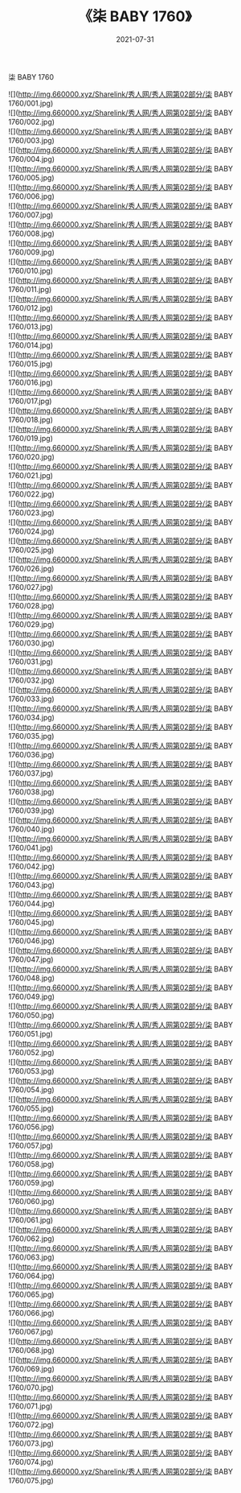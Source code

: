 ﻿---
layout: post
title:  《柒 BABY 1760》
date:   2021-07-31
img: http://img.660000.xyz/Sharelink/秀人网/秀人网第02部分/柒 BABY 1760/000.jpg
categories: [美女, 清纯, 唯美]
---

柒 BABY 1760

  ![](http://img.660000.xyz/Sharelink/秀人网/秀人网第02部分/柒 BABY 1760/001.jpg) <br> ![](http://img.660000.xyz/Sharelink/秀人网/秀人网第02部分/柒 BABY 1760/002.jpg) <br> ![](http://img.660000.xyz/Sharelink/秀人网/秀人网第02部分/柒 BABY 1760/003.jpg) <br> ![](http://img.660000.xyz/Sharelink/秀人网/秀人网第02部分/柒 BABY 1760/004.jpg) <br> ![](http://img.660000.xyz/Sharelink/秀人网/秀人网第02部分/柒 BABY 1760/005.jpg) <br> ![](http://img.660000.xyz/Sharelink/秀人网/秀人网第02部分/柒 BABY 1760/006.jpg) <br> ![](http://img.660000.xyz/Sharelink/秀人网/秀人网第02部分/柒 BABY 1760/007.jpg) <br> ![](http://img.660000.xyz/Sharelink/秀人网/秀人网第02部分/柒 BABY 1760/008.jpg) <br> ![](http://img.660000.xyz/Sharelink/秀人网/秀人网第02部分/柒 BABY 1760/009.jpg) <br> ![](http://img.660000.xyz/Sharelink/秀人网/秀人网第02部分/柒 BABY 1760/010.jpg) <br> ![](http://img.660000.xyz/Sharelink/秀人网/秀人网第02部分/柒 BABY 1760/011.jpg) <br> ![](http://img.660000.xyz/Sharelink/秀人网/秀人网第02部分/柒 BABY 1760/012.jpg) <br> ![](http://img.660000.xyz/Sharelink/秀人网/秀人网第02部分/柒 BABY 1760/013.jpg) <br> ![](http://img.660000.xyz/Sharelink/秀人网/秀人网第02部分/柒 BABY 1760/014.jpg) <br> ![](http://img.660000.xyz/Sharelink/秀人网/秀人网第02部分/柒 BABY 1760/015.jpg) <br> ![](http://img.660000.xyz/Sharelink/秀人网/秀人网第02部分/柒 BABY 1760/016.jpg) <br> ![](http://img.660000.xyz/Sharelink/秀人网/秀人网第02部分/柒 BABY 1760/017.jpg) <br> ![](http://img.660000.xyz/Sharelink/秀人网/秀人网第02部分/柒 BABY 1760/018.jpg) <br> ![](http://img.660000.xyz/Sharelink/秀人网/秀人网第02部分/柒 BABY 1760/019.jpg) <br> ![](http://img.660000.xyz/Sharelink/秀人网/秀人网第02部分/柒 BABY 1760/020.jpg) <br> ![](http://img.660000.xyz/Sharelink/秀人网/秀人网第02部分/柒 BABY 1760/021.jpg) <br> ![](http://img.660000.xyz/Sharelink/秀人网/秀人网第02部分/柒 BABY 1760/022.jpg) <br> ![](http://img.660000.xyz/Sharelink/秀人网/秀人网第02部分/柒 BABY 1760/023.jpg) <br> ![](http://img.660000.xyz/Sharelink/秀人网/秀人网第02部分/柒 BABY 1760/024.jpg) <br> ![](http://img.660000.xyz/Sharelink/秀人网/秀人网第02部分/柒 BABY 1760/025.jpg) <br> ![](http://img.660000.xyz/Sharelink/秀人网/秀人网第02部分/柒 BABY 1760/026.jpg) <br> ![](http://img.660000.xyz/Sharelink/秀人网/秀人网第02部分/柒 BABY 1760/027.jpg) <br> ![](http://img.660000.xyz/Sharelink/秀人网/秀人网第02部分/柒 BABY 1760/028.jpg) <br> ![](http://img.660000.xyz/Sharelink/秀人网/秀人网第02部分/柒 BABY 1760/029.jpg) <br> ![](http://img.660000.xyz/Sharelink/秀人网/秀人网第02部分/柒 BABY 1760/030.jpg) <br> ![](http://img.660000.xyz/Sharelink/秀人网/秀人网第02部分/柒 BABY 1760/031.jpg) <br> ![](http://img.660000.xyz/Sharelink/秀人网/秀人网第02部分/柒 BABY 1760/032.jpg) <br> ![](http://img.660000.xyz/Sharelink/秀人网/秀人网第02部分/柒 BABY 1760/033.jpg) <br> ![](http://img.660000.xyz/Sharelink/秀人网/秀人网第02部分/柒 BABY 1760/034.jpg) <br> ![](http://img.660000.xyz/Sharelink/秀人网/秀人网第02部分/柒 BABY 1760/035.jpg) <br> ![](http://img.660000.xyz/Sharelink/秀人网/秀人网第02部分/柒 BABY 1760/036.jpg) <br> ![](http://img.660000.xyz/Sharelink/秀人网/秀人网第02部分/柒 BABY 1760/037.jpg) <br> ![](http://img.660000.xyz/Sharelink/秀人网/秀人网第02部分/柒 BABY 1760/038.jpg) <br> ![](http://img.660000.xyz/Sharelink/秀人网/秀人网第02部分/柒 BABY 1760/039.jpg) <br> ![](http://img.660000.xyz/Sharelink/秀人网/秀人网第02部分/柒 BABY 1760/040.jpg) <br> ![](http://img.660000.xyz/Sharelink/秀人网/秀人网第02部分/柒 BABY 1760/041.jpg) <br> ![](http://img.660000.xyz/Sharelink/秀人网/秀人网第02部分/柒 BABY 1760/042.jpg) <br> ![](http://img.660000.xyz/Sharelink/秀人网/秀人网第02部分/柒 BABY 1760/043.jpg) <br> ![](http://img.660000.xyz/Sharelink/秀人网/秀人网第02部分/柒 BABY 1760/044.jpg) <br> ![](http://img.660000.xyz/Sharelink/秀人网/秀人网第02部分/柒 BABY 1760/045.jpg) <br> ![](http://img.660000.xyz/Sharelink/秀人网/秀人网第02部分/柒 BABY 1760/046.jpg) <br> ![](http://img.660000.xyz/Sharelink/秀人网/秀人网第02部分/柒 BABY 1760/047.jpg) <br> ![](http://img.660000.xyz/Sharelink/秀人网/秀人网第02部分/柒 BABY 1760/048.jpg) <br> ![](http://img.660000.xyz/Sharelink/秀人网/秀人网第02部分/柒 BABY 1760/049.jpg) <br> ![](http://img.660000.xyz/Sharelink/秀人网/秀人网第02部分/柒 BABY 1760/050.jpg) <br> ![](http://img.660000.xyz/Sharelink/秀人网/秀人网第02部分/柒 BABY 1760/051.jpg) <br> ![](http://img.660000.xyz/Sharelink/秀人网/秀人网第02部分/柒 BABY 1760/052.jpg) <br> ![](http://img.660000.xyz/Sharelink/秀人网/秀人网第02部分/柒 BABY 1760/053.jpg) <br> ![](http://img.660000.xyz/Sharelink/秀人网/秀人网第02部分/柒 BABY 1760/054.jpg) <br> ![](http://img.660000.xyz/Sharelink/秀人网/秀人网第02部分/柒 BABY 1760/055.jpg) <br> ![](http://img.660000.xyz/Sharelink/秀人网/秀人网第02部分/柒 BABY 1760/056.jpg) <br> ![](http://img.660000.xyz/Sharelink/秀人网/秀人网第02部分/柒 BABY 1760/057.jpg) <br> ![](http://img.660000.xyz/Sharelink/秀人网/秀人网第02部分/柒 BABY 1760/058.jpg) <br> ![](http://img.660000.xyz/Sharelink/秀人网/秀人网第02部分/柒 BABY 1760/059.jpg) <br> ![](http://img.660000.xyz/Sharelink/秀人网/秀人网第02部分/柒 BABY 1760/060.jpg) <br> ![](http://img.660000.xyz/Sharelink/秀人网/秀人网第02部分/柒 BABY 1760/061.jpg) <br> ![](http://img.660000.xyz/Sharelink/秀人网/秀人网第02部分/柒 BABY 1760/062.jpg) <br> ![](http://img.660000.xyz/Sharelink/秀人网/秀人网第02部分/柒 BABY 1760/063.jpg) <br> ![](http://img.660000.xyz/Sharelink/秀人网/秀人网第02部分/柒 BABY 1760/064.jpg) <br> ![](http://img.660000.xyz/Sharelink/秀人网/秀人网第02部分/柒 BABY 1760/065.jpg) <br> ![](http://img.660000.xyz/Sharelink/秀人网/秀人网第02部分/柒 BABY 1760/066.jpg) <br> ![](http://img.660000.xyz/Sharelink/秀人网/秀人网第02部分/柒 BABY 1760/067.jpg) <br> ![](http://img.660000.xyz/Sharelink/秀人网/秀人网第02部分/柒 BABY 1760/068.jpg) <br> ![](http://img.660000.xyz/Sharelink/秀人网/秀人网第02部分/柒 BABY 1760/069.jpg) <br> ![](http://img.660000.xyz/Sharelink/秀人网/秀人网第02部分/柒 BABY 1760/070.jpg) <br> ![](http://img.660000.xyz/Sharelink/秀人网/秀人网第02部分/柒 BABY 1760/071.jpg) <br> ![](http://img.660000.xyz/Sharelink/秀人网/秀人网第02部分/柒 BABY 1760/072.jpg) <br> ![](http://img.660000.xyz/Sharelink/秀人网/秀人网第02部分/柒 BABY 1760/073.jpg) <br> ![](http://img.660000.xyz/Sharelink/秀人网/秀人网第02部分/柒 BABY 1760/074.jpg) <br> ![](http://img.660000.xyz/Sharelink/秀人网/秀人网第02部分/柒 BABY 1760/075.jpg) <br>